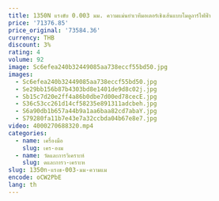 ```yaml
---
title: 1350N แรงขับ 0.003 มม. ความแม่นยําเวทีมอเตอร์เชิงเส้นแบบโมดูลาร์ไฟฟ้า
price: '71376.85'
price_original: '73584.36'
currency: THB
discount: 3%
rating: 4
volume: 92
image: Sc6efea240b32449085aa738eccf55bd50.jpg
images:
  - Sc6efea240b32449085aa738eccf55bd50.jpg
  - Se29bb156b87b4303bd8e1401de9d8c02j.jpg
  - Sb15c7d20e2ff4a86b0dbe7d00ed78cecE.jpg
  - S36c53cc261d14cf58235e891311adcbeh.jpg
  - S6a90db1b657a44b9a1aa6baa82cd7abaY.jpg
  - S79280fa11b7e43e7a32ccbda04b67e8e7.jpg
video: 4000270688320.mp4
categories:
  - name: เครื่องมือ
    slug: เคร-องม
  - name: วัดและการวิเคราะห์
    slug: ดและการว-เคราะห
slug: 1350n-แรงข-003-มม-ความแม
encode: oCW2PbE
lang: th
---
```

  